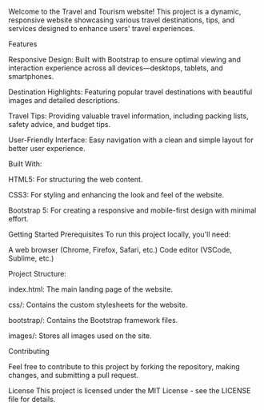 
Welcome to the Travel and Tourism website! This project is a dynamic, responsive website showcasing various travel destinations, tips, and services designed to enhance users' travel experiences.

Features

Responsive Design:
Built with Bootstrap to ensure optimal viewing and interaction experience across all devices—desktops, tablets, and smartphones.

Destination Highlights:
Featuring popular travel destinations with beautiful images and detailed descriptions.

Travel Tips:
Providing valuable travel information, including packing lists, safety advice, and budget tips.

User-Friendly Interface:
Easy navigation with a clean and simple layout for better user experience.



Built With:

HTML5: For structuring the web content.

CSS3: For styling and enhancing the look and feel of the website.

Bootstrap 5: For creating a responsive and mobile-first design with minimal effort.

Getting Started
Prerequisites
To run this project locally, you'll need:

A web browser (Chrome, Firefox, Safari, etc.)
Code editor (VSCode, Sublime, etc.)

Project Structure:


index.html: The main landing page of the website.

css/: Contains the custom stylesheets for the website.

bootstrap/: Contains the Bootstrap framework files.

images/: Stores all images used on the site.


Contributing

Feel free to contribute to this project by forking the repository, making changes, and submitting a pull request.

License
This project is licensed under the MIT License - see the LICENSE file for details.
